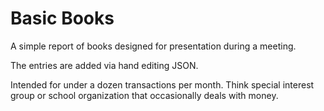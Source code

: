 # Basic Books

A simple report of books designed for presentation during a meeting.

The entries are added via hand editing JSON.

Intended for under a dozen transactions per month.  Think special interest group or school organization that occasionally deals with money.
